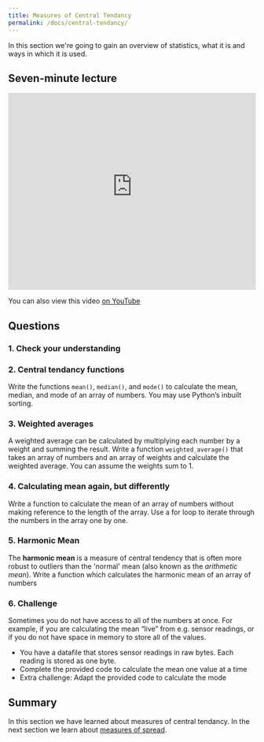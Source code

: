 ```yaml
---
title: Measures of Central Tendancy
permalink: /docs/central-tendancy/
---
```


In this section we're going to gain an overview of statistics, what it is and ways in which it is used.

## Seven-minute lecture

<iframe width="100%" height="400px" src="https://www.youtube-nocookie.com/embed/X_f8upZKcKc" frameborder="0" allow="accelerometer; autoplay; encrypted-media; gyroscope; picture-in-picture" allowfullscreen></iframe>

You can also view this video [on YouTube](https://youtu.be/X_f8upZKcKc)

## Questions

### 1. Check your understanding

### 2. Central tendancy functions
Write the functions `mean()`, `median()`, and `mode()` to calculate the mean, median, and mode of an array of numbers. You may use Python’s inbuilt sorting.

### 3. Weighted averages
A weighted average can be calculated by multiplying each number by a weight and summing the result.  Write a function `weighted_average()` that takes an array of numbers and an array of weights and calculate the weighted average. You can assume the weights sum to 1.

### 4. Calculating mean again, but differently

Write a function to calculate the mean of an array of numbers without making reference to the length of the array. Use a for loop to iterate through the numbers in the array one by one.

### 5. Harmonic Mean

The **harmonic mean** is a measure of central tendency that is often more robust to outliers than the 'normal' mean (also known as the _arithmetic mean_). Write a function which calculates the harmonic mean of an array of numbers

### 6. Challenge 

Sometimes you do not have access to all of the numbers at once. For example, if you are calculating the mean “live” from e.g. sensor readings, or if you do not have space in memory to store all of the values.

* You have a datafile that stores sensor readings in raw bytes. Each reading is stored as one byte.
* Complete the provided code to calculate the mean one value at a time
* Extra challenge: Adapt the provided code to calculate the mode

## Summary

In this section we have learned about measures of central tendancy. In the next section we learn about [measures of spread](../spread/).
